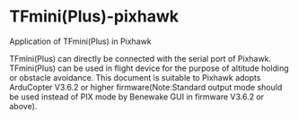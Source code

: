 # TFmini(Plus)-pixhawk
Application of TFmini(Plus) in Pixhawk

TFmini(Plus) can directly be connected with the serial port of Pixhawk. TFmini(Plus) can be used in flight device for the purpose of altitude holding or obstacle avoidance. This document is suitable to Pixhawk adopts ArduCopter V3.6.2 or higher firmware(Note:Standard output mode should be used instead of PIX mode by Benewake GUI in firmware V3.6.2 or above).
